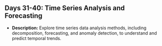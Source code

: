 ## Days 31-40: Time Series Analysis and Forecasting
- **Description:** Explore time series data analysis methods, including decomposition, forecasting, and anomaly detection, to understand and predict temporal trends.
